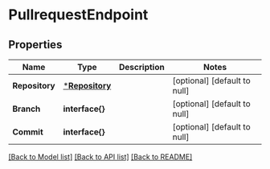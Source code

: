 # PullrequestEndpoint

## Properties
Name | Type | Description | Notes
------------ | ------------- | ------------- | -------------
**Repository** | [***Repository**](repository.md) |  | [optional] [default to null]
**Branch** | **interface{}** |  | [optional] [default to null]
**Commit** | **interface{}** |  | [optional] [default to null]

[[Back to Model list]](../README.md#documentation-for-models) [[Back to API list]](../README.md#documentation-for-api-endpoints) [[Back to README]](../README.md)


